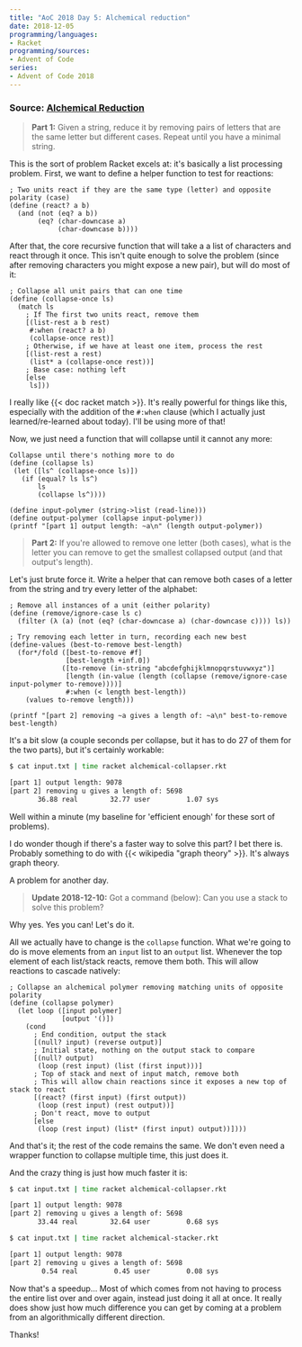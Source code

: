 ```yaml
---
title: "AoC 2018 Day 5: Alchemical reduction"
date: 2018-12-05
programming/languages:
- Racket
programming/sources:
- Advent of Code
series:
- Advent of Code 2018
---
```

### Source: [Alchemical Reduction](https://adventofcode.com/2018/day/5)

> **Part 1:** Given a string, reduce it by removing pairs of letters that are the same letter but different cases. Repeat until you have a minimal string.

<!--more-->

This is the sort of problem Racket excels at: it's basically a list processing problem. First, we want to define a helper function to test for reactions:

```racket
; Two units react if they are the same type (letter) and opposite polarity (case)
(define (react? a b)
  (and (not (eq? a b))
       (eq? (char-downcase a)
            (char-downcase b))))
```

After that, the core recursive function that will take a a list of characters and react through it once. This isn't quite enough to solve the problem (since after removing characters you might expose a new pair), but will do most of it:

```racket
; Collapse all unit pairs that can one time
(define (collapse-once ls)
  (match ls
    ; If The first two units react, remove them
    [(list-rest a b rest)
     #:when (react? a b)
     (collapse-once rest)]
    ; Otherwise, if we have at least one item, process the rest
    [(list-rest a rest)
     (list* a (collapse-once rest))]
    ; Base case: nothing left
    [else
     ls]))
```

I really like {{< doc racket match >}}. It's really powerful for things like this, especially with the addition of the `#:when` clause (which I actually just learned/re-learned about today). I'll be using more of that!

Now, we just need a function that will collapse until it cannot any more:

```racket
Collapse until there's nothing more to do
(define (collapse ls)
 (let ([ls^ (collapse-once ls)])
   (if (equal? ls ls^)
       ls
       (collapse ls^))))

(define input-polymer (string->list (read-line)))
(define output-polymer (collapse input-polymer))
(printf "[part 1] output length: ~a\n" (length output-polymer))
```

> **Part 2:** If you're allowed to remove one letter (both cases), what is the letter you can remove to get the smallest collapsed output (and that output's length).

Let's just brute force it. Write a helper that can remove both cases of a letter from the string and try every letter of the alphabet:

```racket
; Remove all instances of a unit (either polarity)
(define (remove/ignore-case ls c)
  (filter (λ (a) (not (eq? (char-downcase a) (char-downcase c)))) ls))

; Try removing each letter in turn, recording each new best
(define-values (best-to-remove best-length)
  (for*/fold ([best-to-remove #f]
              [best-length +inf.0])
             ([to-remove (in-string "abcdefghijklmnopqrstuvwxyz")]
              [length (in-value (length (collapse (remove/ignore-case input-polymer to-remove))))]
              #:when (< length best-length))
    (values to-remove length)))

(printf "[part 2] removing ~a gives a length of: ~a\n" best-to-remove best-length)
```

It's a bit slow (a couple seconds per collapse, but it has to do 27 of them for the two parts), but it's certainly workable:

```bash
$ cat input.txt | time racket alchemical-collapser.rkt

[part 1] output length: 9078
[part 2] removing u gives a length of: 5698
       36.88 real        32.77 user         1.07 sys
```

Well within a minute (my baseline for 'efficient enough' for these sort of problems).

I do wonder though if there's a faster way to solve this part? I bet there is. Probably something to do with {{< wikipedia "graph theory" >}}. It's always graph theory.

A problem for another day.

> **Update 2018-12-10:** Got a command (below): Can you use a stack to solve this problem?

Why yes. Yes you can! Let's do it.

All we actually have to change is the `collapse` function. What we're going to do is move elements from an `input` list to an `output` list. Whenever the top element of each list/stack reacts, remove them both. This will allow reactions to cascade natively:

```racket
; Collapse an alchemical polymer removing matching units of opposite polarity
(define (collapse polymer)
  (let loop ([input polymer]
             [output '()])
    (cond
      ; End condition, output the stack
      [(null? input) (reverse output)]
      ; Initial state, nothing on the output stack to compare
      [(null? output)
       (loop (rest input) (list (first input)))]
      ; Top of stack and next of input match, remove both
      ; This will allow chain reactions since it exposes a new top of stack to react
      [(react? (first input) (first output))
       (loop (rest input) (rest output))]
      ; Don't react, move to output
      [else
       (loop (rest input) (list* (first input) output))])))
```

And that's it; the rest of the code remains the same. We don't even need a wrapper function to collapse multiple time, this just does it.

And the crazy thing is just how much faster it is:

```bash
$ cat input.txt | time racket alchemical-collapser.rkt

[part 1] output length: 9078
[part 2] removing u gives a length of: 5698
       33.44 real        32.64 user         0.68 sys

$ cat input.txt | time racket alchemical-stacker.rkt

[part 1] output length: 9078
[part 2] removing u gives a length of: 5698
        0.54 real         0.45 user         0.08 sys
```

Now that's a speedup... Most of which comes from not having to process the entire list over and over again, instead just doing it all at once. It really does show just how much difference you can get by coming at a problem from an algorithmically different direction. 

Thanks!
